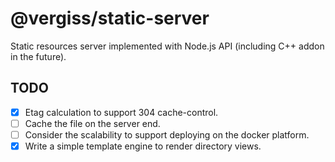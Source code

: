 # @vergiss/static-server

Static resources server implemented with Node.js API (including C++ addon in the future).

## TODO

- [x] Etag calculation to support 304 cache-control.
- [ ] Cache the file on the server end.
- [ ] Consider the scalability to support deploying on the docker platform.
- [x] Write a simple template engine to render directory views.